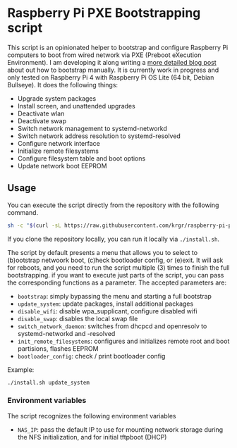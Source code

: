 # Raspberry Pi PXE Bootstrapping script

This script is an opinionated helper to bootstrap and configure Raspberry Pi computers to boot from wired network via PXE (Preboot eXecution Environment). I am developing it along writing a [more detailed blog post](https://krgr.dev/blog/raspberry-pi-pxe-kubernetes-cluster/) about out how to bootstrap manually. It is currently work in progress and only tested on Raspberry Pi 4 with Raspberry Pi OS Lite (64 bit, Debian Bullseye). It does the following things:

 * Upgrade system packages
 * Install screen, and unattended upgrades
 * Deactivate wlan
 * Deactivate swap
 * Switch network management to systemd-networkd
 * Switch network address resolution to systemd-resolved
 * Configure network interface
 * Initialize remote filesystems
 * Configure filesystem table and boot options
 * Update network boot EEPROM

## Usage

You can execute the script directly from the repository with the following command.

```bash
sh -c "$(curl -sL https://raw.githubusercontent.com/krgr/raspberry-pi-pxe-bootstrap/main/install.sh)"
```

If you clone the repository locally, you can run it locally via `./install.sh`.

The script by default presents a menu that allows you to select to (b)ootstrap netwoork boot, (c)heck bootloader config, or (e)exit. It will ask for reboots, and you need to run the script multiple (3) times to finish the full bootstrapping. if you want to execute just parts of the script, you can pass the corresponding functions as a parameter. The accepted parameters are:

 * `bootstrap`: simply bypassing the menu and starting a full bootstrap
 * `update_system`: update packages, install additional packages
 * `disable_wifi`: disable wpa_supplicant, configure disabled wifi
 * `disable_swap`: disables the local swap file
 * `switch_network_daemon`: switches from dhcpcd and openresolv to systemd-networkd and -resolved
 * `init_remote_filesystems`: configures and initializes remote root and boot partisions, flashes EEPROM
 * `bootloader_config`: check / print bootloader config

Example:
```bash
./install.sh update_system
```

### Environment variables

The script recognizes the following environment variables

 * `NAS_IP`: pass the default IP to use for mounting network storage during the NFS initialization, and for initial tftpboot (DHCP)
